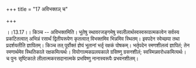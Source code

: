 +++
title = "17 अविभक्तञ् च"

+++
  
  
।।13.17।। किञ्च -- अविभक्तमिति। भूतेषु स्थावरजङ्गमेषु
स्वलीलार्थस्वस्वरूपात्मकत्वेन सर्वस्य प्रकटितत्वात् अभिन्नं रसार्थं
द्वितीयरूपेण कृतत्वात् विभक्तमिव भिन्नमिव स्थितम्। इवपदेन स्वेच्छया तथा
प्रदर्शयतीति ज्ञापितम्। किञ्च तत् पूर्वोक्तं ज्ञेयं भूतानां भर्तृ रक्षकं
पोषकम्। भर्तृपदेन रमणशीलत्वं ज्ञापितं; तेन रमणार्थमेव स्थितिकाले
रक्षकमित्यर्थः। वियोगात्मकप्रलयकाले ग्रसिष्णु ग्रसनशीलं;
स्वस्मिन्नवरोधकमित्यर्थः। च पुनः सृष्टिकाले लीलात्मकरसदानात्मके
प्रभविष्णु नानास्वरूपैः प्रभवनशीलम्।  
  

